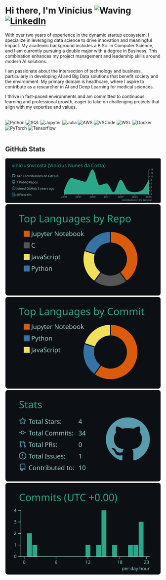 # Hi there, I'm Vinícius <img src="https://github.com/TheDudeThatCode/TheDudeThatCode/blob/master/Assets/Hi.gif" alt="Waving" width="30" height="30" /> [![LinkedIn](https://img.shields.io/badge/LinkedIn-0077B5?style=for-the-badge&logo=linkedin&logoColor=white)](https://www.linkedin.com/in/vinicius-nunes-da-costa/)

With over two years of experience in the dynamic startup ecosystem, I specialize in leveraging data science to drive innovation and meaningful impact. My academic background includes a B.Sc. in Computer Science, and I am currently pursuing a double major with a degree in Business. This combination enhances my project management and leadership skills around modern AI solutions.

I am passionate about the intersection of technology and business, particularly in developing AI and Big Data solutions that benefit society and the environment. My primary domain is healthcare, where I aspire to contribute as a researcher in AI and Deep Learning for medical sciences.

I thrive in fast-paced environments and am committed to continuous learning and professional growth, eager to take on challenging projects that align with my expertise and values.

<div style="display: inline_block"><br/>
  <img align="center" alt="Python" src="https://img.shields.io/badge/Python-3776AB?style=for-the-badge&logo=python&logoColor=yellow"/>
  <img align="center" alt="SQL" src="https://img.shields.io/badge/SQL-005C84?style=for-the-badge&logo=mysql&logoColor=white"/>
  <img align="center" alt="Jupyter" src="https://img.shields.io/badge/Jupyter-F37626?style=for-the-badge&logo=jupyter&logoColor=white"/>
<!--   <img align="center" alt="Bash" src="https://img.shields.io/badge/Bash-121011?style=for-the-badge&logo=gnu-bash&logoColor=white"/> -->
  <img align="center" alt="Julia" src="https://img.shields.io/badge/Julia-9558B2?style=for-the-badge&logo=julia&logoColor=white"/>
  <img align="center" alt="AWS" src="https://img.shields.io/badge/AWS-232F3E?style=for-the-badge&logo=amazon-aws&logoColor=yellow"/>
  <img align="center" alt="VSCode" src="https://img.shields.io/badge/VSCode-007ACC?style=for-the-badge&logo=visual-studio-code&logoColor=white"/>
  <img align="center" alt="WSL" src="https://img.shields.io/badge/WSL-4D4D4D?style=for-the-badge&logo=ubuntu"/>
  <img align="center" alt="Docker" src="https://img.shields.io/badge/docker-%230db7ed.svg?style=for-the-badge&logo=docker&logoColor=white"/>
  <img align="center" alt="PyTorch" src="https://img.shields.io/badge/PyTorch-%23EE4C2C.svg?style=for-the-badge&logo=PyTorch&logoColor=white"/>
  <img align="center" alt="Tensorflow" src="https://img.shields.io/badge/TensorFlow-%23FF6F00.svg?style=for-the-badge&logo=TensorFlow&logoColor=white"/>
  
</div>
<br>
<!-- Repo Cards -->
<!-- <a href="https://github.com/viniciusnvcosta/augd_guipa-translate">
  <img align="center" src="https://github-readme-stats.vercel.app/api/pin/?username=viniciusnvcosta&repo=augd_guipa-translate&theme=tokyonight&icon_color=9ECE6A" />
</a>
<a href="https://github.com/viniciusnvcosta/ai-dat">
  <img align="center" src="https://github-readme-stats.vercel.app/api/pin/?username=viniciusnvcosta&repo=ai-dat&theme=tokyonight&icon_color=9ECE6A" />
</a> -->

## GitHub Stats

[![](https://raw.githubusercontent.com/viniciusnvcosta/viniciusnvcosta/master/profile-summary-card-output/gotham/0-profile-details.svg)](https://github.com/vn7n24fzkq/github-profile-summary-cards)
[![](https://raw.githubusercontent.com/viniciusnvcosta/viniciusnvcosta/master/profile-summary-card-output/gotham/1-repos-per-language.svg)](https://github.com/vn7n24fzkq/github-profile-summary-cards)
[![](https://raw.githubusercontent.com/viniciusnvcosta/viniciusnvcosta/master/profile-summary-card-output/gotham/2-most-commit-language.svg)](https://github.com/vn7n24fzkq/github-profile-summary-cards)
[![](https://raw.githubusercontent.com/viniciusnvcosta/viniciusnvcosta/master/profile-summary-card-output/gotham/3-stats.svg)](https://github.com/vn7n24fzkq/github-profile-summary-cards)
[![](https://raw.githubusercontent.com/viniciusnvcosta/viniciusnvcosta/master/profile-summary-card-output/gotham/4-productive-time.svg)](https://github.com/vn7n24fzkq/github-profile-summary-cards)
